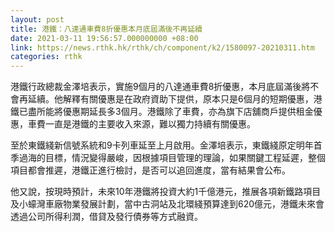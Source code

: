 ```yaml
---
layout: post
title: 港鐵：八達通車費8折優惠本月底屆滿後不再延續
date: 2021-03-11 19:56:57.000000000 +08:00
link: https://news.rthk.hk/rthk/ch/component/k2/1580097-20210311.htm
categories: rthk
---
```


港鐵行政總裁金澤培表示，實施9個月的八達通車費8折優惠，本月底屆滿後將不會再延續。他解釋有關優惠是在政府資助下提供，原本只是6個月的短期優惠，港鐵已盡所能將優惠期延長多3個月。港鐵除了車費，亦為旗下店舖商戶提供租金優惠，車費一直是港鐵的主要收入來源，難以獨力持續有關優惠。

至於東鐵綫新信號系統和9卡列車延至上月啟用。金澤培表示，東鐵綫原定明年首季過海的目標，情況變得嚴峻，因根據項目管理的理論，如果關鍵工程延遲，整個項目都會推遲，港鐵正進行檢討，是否可以追回進度，當有結果會公布。

他又說，按現時預計，未來10年港鐵將投資大約1千億港元，推展各項新鐵路項目及小蠔灣車廠物業發展計劃，當中古洞站及北環綫預算達到620億元，港鐵未來會透過公司所得利潤，借貸及發行債券等方式融資。
